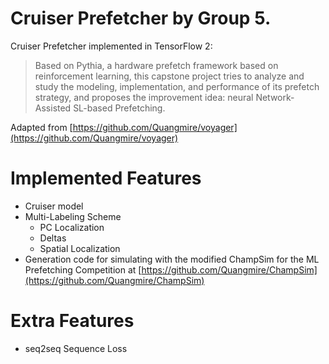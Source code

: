 # Cruiser Prefetcher by Group 5.

Cruiser Prefetcher implemented in TensorFlow 2:

> Based on Pythia, a hardware prefetch framework based on reinforcement learning, this capstone project tries to analyze and study the modeling, implementation, and performance of its prefetch strategy, and proposes the improvement idea: neural Network-Assisted SL-based Prefetching.

Adapted from [https://github.com/Quangmire/voyager](https://github.com/Quangmire/voyager)

# Implemented Features
- Cruiser model
- Multi-Labeling Scheme
  - PC Localization
  - Deltas
  - Spatial Localization
- Generation code for simulating with the modified ChampSim for the ML
  Prefetching Competition at [https://github.com/Quangmire/ChampSim](https://github.com/Quangmire/ChampSim)

# Extra Features
- seq2seq Sequence Loss
